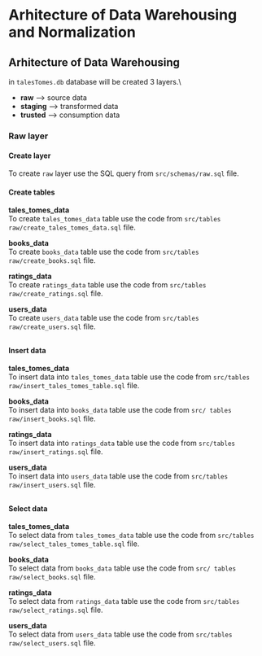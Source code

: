 # Arhitecture of Data Warehousing and Normalization

## Arhitecture of Data Warehousing
in `talesTomes.db` database will be created 3 layers.\
- **raw** --> source data
- **staging** --> transformed data
- **trusted** --> consumption data


### Raw layer

#### Create layer
To create `raw` layer use the SQL query from `src/schemas/raw.sql` file.

#### Create tables

**tales_tomes_data**\
To create `tales_tomes_data` table use the code from `src/tables raw/create_tales_tomes_data.sql` file.

**books_data**\
To create `books_data` table use the code from `src/tables raw/create_books.sql` file.

**ratings_data**\
To create `ratings_data` table use the code from `src/tables raw/create_ratings.sql` file.

**users_data**\
To create `users_data` table use the code from `src/tables raw/create_users.sql` file.
##

#### Insert data
**tales_tomes_data**\
To insert data into `tales_tomes_data` table use the code from `src/tables raw/insert_tales_tomes_table.sql` file.

**books_data**\
To insert data into `books_data` table use the code from `src/ tables raw/insert_books.sql` file.

**ratings_data**\
To insert data into `ratings_data` table use the code from `src/tables raw/insert_ratings.sql` file.

**users_data**\
To insert data into `users_data` table use the code from `src/tables raw/insert_users.sql` file.
##
#### Select data
**tales_tomes_data**\
To select data from `tales_tomes_data` table use the code from `src/tables raw/select_tales_tomes_table.sql` file.

**books_data**\
To select data from `books_data` table use the code from `src/ tables raw/select_books.sql` file.

**ratings_data**\
To select data from `ratings_data` table use the code from `src/tables raw/select_ratings.sql` file.

**users_data**\
To select data from `users_data` table use the code from `src/tables raw/select_users.sql` file.